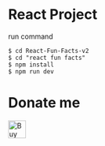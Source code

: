 # React Project

run command
````
$ cd React-Fun-Facts-v2
$ cd "react fun facts"
$ npm install
$ npm run dev
````

# Donate me

<a href='https://ko-fi.com/T6T5UIQ1W' target='_blank'><img height='36' style='border:0px;height:36px;' src='https://storage.ko-fi.com/cdn/kofi2.png?v=3' border='0' alt='Buy Me a Coffee at ko-fi.com' /></a>
